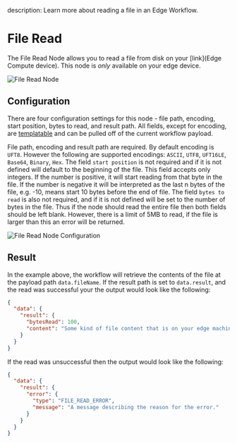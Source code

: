 description: Learn more about reading a file in an Edge Workflow.
# File Read

The File Read Node allows you to read a file from disk on your [link](Edge Compute device). This node is *only* available on your edge device.

![File Read Node](/images/workflows/data/file-read-node.png "File Read Node")

## Configuration

There are four configuration settings for this node - file path, encoding, start position, bytes to read, and result path. All fields, except for encoding, are [templatable](/workflows/accessing-payload-data/#string-templates) and can be pulled off of the current workflow payload.

File path, encoding and result path are required. By default encoding is `UFT8`. However the following are supported encodings: `ASCII`, `UTF8`, `UFT16LE`, `Base64`, `Binary`, `Hex`. The field `start position` is not required and if it is not defined will default to the beginning of the file. This field accepts only integers. If the number is positive, it will start reading from that byte in the file. If the number is negative it will be interpreted as the last n bytes of the file, e.g. -10, means start 10 bytes before the end of file. The field `bytes to read` is also not required, and if it is not defined will be set to the number of bytes in the file. Thus if the node should read the entire file then both fields should be left blank. However, there is a limit of 5MB to read, if the file is larger than this an error will be returned.

![File Read Node Configuration](/images/workflows/data/file-read-node-configuration.png "File Read Node Configuration")

## Result

In the example above, the workflow will retrieve the contents of the file at the payload path `data.fileName`. If the result path is set to `data.result`, and the read was successful your the output would look like the following:

```json
{
  "data": {
    "result": {
      "bytesRead": 100,
      "content": "Some kind of file content that is on your edge machine, maybe a log file, maybe a configuration file..."
    }
  }
}
```

If the read was unsuccessful then the output would look like the following:

```json
{
  "data": {
    "result": {
      "error": {
        "type": "FILE_READ_ERROR",
        "message": "A message describing the reason for the error."
      }
    }
  }
}
```
